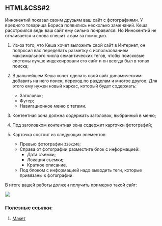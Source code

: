 ## HTML&CSS#2

Иннокентий показал своим друзьям ваш сайт с фотографиями. У вредного товарища Бориса появились несколько замечаний. Кеша расстроился ведь ваш сайт ему сильно понравился. Но Иннокентий не отчаивается и снова спешит к вам за помощью.

1.  Из-за того, что Кеша хочет выложить свой сайт в Интернет, он попросил вас переделать разметку с использованием максимального числа семантических тегов, чтобы поисковые системы лучше индексировали его сайт и он всегда был в топах поиска;
2.  В дальнейшем Кеша хочет сделать свой сайт динамическим: добавить на него поиск, переход по разделам и многое другое. Для этого ему нужен новый каркас, который будет содержать:

	* Заголовок;
	* Футер;   
	* Навигационное меню c тегами.

3.  Контентная зона должна содержать заголовок, выбранный в меню;
4.  Под заголовком контентная зона содержит карточки фотографий;
5. Карточка состоит из следующих элементов:
    * Превью фотографии ``320x240``;
	* Справа от фотографии разместите блок с информацией:
		* Дата съемки;
	    * Локация съемки;
	    * Краткое описание.
	* Под блоком с информацией надо выводить теги, которые привязаны к фотографии.
 
В итоге вашей работы должен получить примерно такой сайт:

![](https://lh6.googleusercontent.com/Buu77wtCI7KlK8VRmn-3foy6mpc8hjATz6zsMaDi-Mqahh1im6oZUnynmK-MtQf8Qs66wSwKgfd984ebiDaJO8GNcMe-YDtys7GHUG3745Qikl9QZ3DUykNDwI4uUdvvJlMlkFbZ)​​

### Полезные ссылки:
   
1.  [Макет](https://www.figma.com/file/xgE9Efr5njC5VnIvB9HBOz/PCRJS?node-id=200%3A77)
